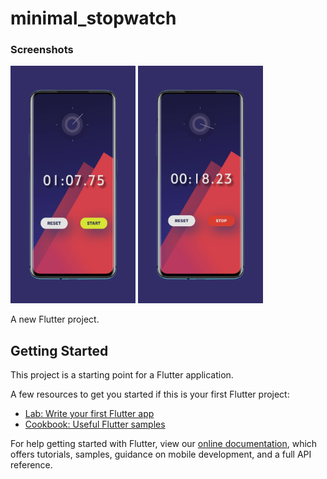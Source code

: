 # minimal_stopwatch

<h3>Screenshots</h3>
<img src = "screenshots/pic1.png" width="200" height="380">
<img src = "screenshots/pic2.png" width="200" height="380">

A new Flutter project.

## Getting Started

This project is a starting point for a Flutter application.

A few resources to get you started if this is your first Flutter project:

- [Lab: Write your first Flutter app](https://flutter.dev/docs/get-started/codelab)
- [Cookbook: Useful Flutter samples](https://flutter.dev/docs/cookbook)

For help getting started with Flutter, view our
[online documentation](https://flutter.dev/docs), which offers tutorials,
samples, guidance on mobile development, and a full API reference.
